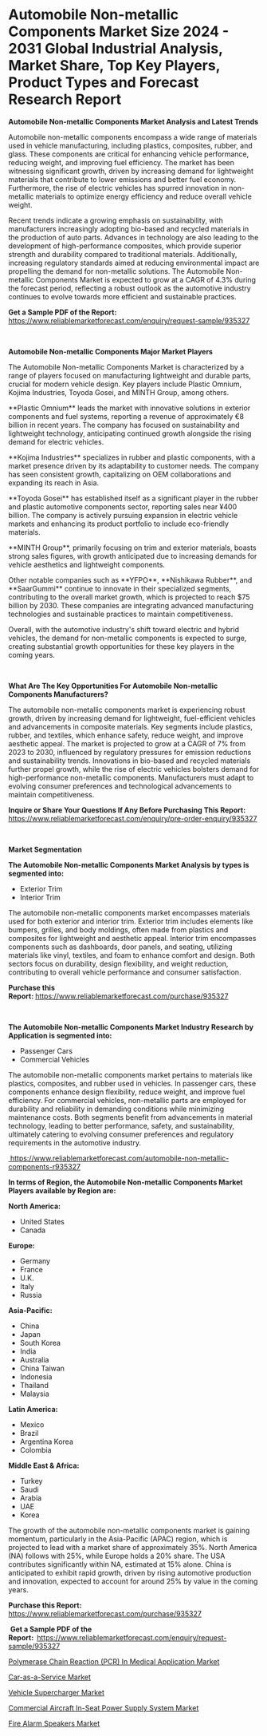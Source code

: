 <p><h1>Automobile Non-metallic Components Market Size 2024 - 2031 Global Industrial Analysis, Market Share, Top Key Players, Product Types and Forecast Research Report</h1></p><p><strong>Automobile Non-metallic Components Market Analysis and Latest Trends</strong></p>
<p><p>Automobile non-metallic components encompass a wide range of materials used in vehicle manufacturing, including plastics, composites, rubber, and glass. These components are critical for enhancing vehicle performance, reducing weight, and improving fuel efficiency. The market has been witnessing significant growth, driven by increasing demand for lightweight materials that contribute to lower emissions and better fuel economy. Furthermore, the rise of electric vehicles has spurred innovation in non-metallic materials to optimize energy efficiency and reduce overall vehicle weight.</p><p>Recent trends indicate a growing emphasis on sustainability, with manufacturers increasingly adopting bio-based and recycled materials in the production of auto parts. Advances in technology are also leading to the development of high-performance composites, which provide superior strength and durability compared to traditional materials. Additionally, increasing regulatory standards aimed at reducing environmental impact are propelling the demand for non-metallic solutions. The Automobile Non-metallic Components Market is expected to grow at a CAGR of 4.3% during the forecast period, reflecting a robust outlook as the automotive industry continues to evolve towards more efficient and sustainable practices.</p></p>
<p><strong>Get a Sample PDF of the Report:&nbsp;</strong> <a href="https://www.reliablemarketforecast.com/enquiry/request-sample/935327?utm_campaign=1130&utm_medium=2&utm_source=Github&utm_content=ia&utm_term=03112024&utm_id=automobile-non-metallic-components">https://www.reliablemarketforecast.com/enquiry/request-sample/935327</a></p>
<p>&nbsp;</p>
<p><strong>Automobile Non-metallic Components Major Market Players</strong></p>
<p><p>The Automobile Non-metallic Components Market is characterized by a range of players focused on manufacturing lightweight and durable parts, crucial for modern vehicle design. Key players include Plastic Omnium, Kojima Industries, Toyoda Gosei, and MINTH Group, among others. </p><p>**Plastic Omnium** leads the market with innovative solutions in exterior components and fuel systems, reporting a revenue of approximately €8 billion in recent years. The company has focused on sustainability and lightweight technology, anticipating continued growth alongside the rising demand for electric vehicles.</p><p>**Kojima Industries** specializes in rubber and plastic components, with a market presence driven by its adaptability to customer needs. The company has seen consistent growth, capitalizing on OEM collaborations and expanding its reach in Asia. </p><p>**Toyoda Gosei** has established itself as a significant player in the rubber and plastic automotive components sector, reporting sales near ¥400 billion. The company is actively pursuing expansion in electric vehicle markets and enhancing its product portfolio to include eco-friendly materials.</p><p>**MINTH Group**, primarily focusing on trim and exterior materials, boasts strong sales figures, with growth anticipated due to increasing demands for vehicle aesthetics and lightweight components. </p><p>Other notable companies such as **YFPO**, **Nishikawa Rubber**, and **SaarGummi** continue to innovate in their specialized segments, contributing to the overall market growth, which is projected to reach $75 billion by 2030. These companies are integrating advanced manufacturing technologies and sustainable practices to maintain competitiveness. </p><p>Overall, with the automotive industry's shift toward electric and hybrid vehicles, the demand for non-metallic components is expected to surge, creating substantial growth opportunities for these key players in the coming years.</p></p>
<p>&nbsp;</p>
<p><strong>What Are The Key Opportunities For Automobile Non-metallic Components Manufacturers?</strong></p>
<p><p>The automobile non-metallic components market is experiencing robust growth, driven by increasing demand for lightweight, fuel-efficient vehicles and advancements in composite materials. Key segments include plastics, rubber, and textiles, which enhance safety, reduce weight, and improve aesthetic appeal. The market is projected to grow at a CAGR of 7% from 2023 to 2030, influenced by regulatory pressures for emission reductions and sustainability trends. Innovations in bio-based and recycled materials further propel growth, while the rise of electric vehicles bolsters demand for high-performance non-metallic components. Manufacturers must adapt to evolving consumer preferences and technological advancements to maintain competitiveness.</p></p>
<p><strong>Inquire or Share Your Questions If Any Before Purchasing This Report:</strong> <a href="https://www.reliablemarketforecast.com/enquiry/pre-order-enquiry/935327?utm_campaign=1130&utm_medium=2&utm_source=Github&utm_content=ia&utm_term=03112024&utm_id=automobile-non-metallic-components">https://www.reliablemarketforecast.com/enquiry/pre-order-enquiry/935327</a></p>
<p>&nbsp;</p>
<p><strong>Market Segmentation</strong></p>
<p><strong>The Automobile Non-metallic Components Market Analysis by types is segmented into:</strong></p>
<p><ul><li>Exterior Trim</li><li>Interior Trim</li></ul></p>
<p><p>The automobile non-metallic components market encompasses materials used for both exterior and interior trim. Exterior trim includes elements like bumpers, grilles, and body moldings, often made from plastics and composites for lightweight and aesthetic appeal. Interior trim encompasses components such as dashboards, door panels, and seating, utilizing materials like vinyl, textiles, and foam to enhance comfort and design. Both sectors focus on durability, design flexibility, and weight reduction, contributing to overall vehicle performance and consumer satisfaction.</p></p>
<p><strong>Purchase this Report:&nbsp;</strong><a href="https://www.reliablemarketforecast.com/purchase/935327?utm_campaign=1130&utm_medium=2&utm_source=Github&utm_content=ia&utm_term=03112024&utm_id=automobile-non-metallic-components">https://www.reliablemarketforecast.com/purchase/935327</a></p>
<p>&nbsp;</p>
<p><strong>The Automobile Non-metallic Components Market Industry Research by Application is segmented into:</strong></p>
<p><ul><li>Passenger Cars</li><li>Commercial Vehicles</li></ul></p>
<p><p>The automobile non-metallic components market pertains to materials like plastics, composites, and rubber used in vehicles. In passenger cars, these components enhance design flexibility, reduce weight, and improve fuel efficiency. For commercial vehicles, non-metallic parts are employed for durability and reliability in demanding conditions while minimizing maintenance costs. Both segments benefit from advancements in material technology, leading to better performance, safety, and sustainability, ultimately catering to evolving consumer preferences and regulatory requirements in the automotive industry.</p></p>
<p><a href="https://www.reliablemarketforecast.com/automobile-non-metallic-components-r935327?utm_campaign=1130&utm_medium=2&utm_source=Github&utm_content=ia&utm_term=03112024&utm_id=automobile-non-metallic-components">&nbsp;https://www.reliablemarketforecast.com/automobile-non-metallic-components-r935327</a></p>
<p><strong>In terms of Region, the Automobile Non-metallic Components Market Players available by Region are:</strong></p>
<p>
    <p> <strong> North America: </strong>
        <ul>
            <li>United States</li>
            <li>Canada</li>
        </ul>
        </p> 
    <p> <strong> Europe: </strong>
        <ul>
            <li>Germany</li>
            <li>France</li>
            <li>U.K.</li>
            <li>Italy</li>
            <li>Russia</li>
        </ul>
        </p> 
    <p> <strong> Asia-Pacific: </strong>
        <ul>
            <li>China</li>
            <li>Japan</li>
            <li>South Korea</li>
            <li>India</li>
            <li>Australia</li>
            <li>China Taiwan</li>
            <li>Indonesia</li>
            <li>Thailand</li>
            <li>Malaysia</li>
        </ul>
        </p> 
    <p> <strong> Latin America: </strong>
        <ul>
            <li>Mexico</li>
            <li>Brazil</li>
            <li>Argentina Korea</li>
            <li>Colombia</li>
        </ul>
        </p> 
    <p> <strong> Middle East & Africa: </strong>
        <ul>
            <li>Turkey</li>
            <li>Saudi</li>
            <li>Arabia</li>
            <li>UAE</li>
            <li>Korea</li>
        </ul>
    </p>
    </p>
<p><p>The growth of the automobile non-metallic components market is gaining momentum, particularly in the Asia-Pacific (APAC) region, which is projected to lead with a market share of approximately 35%. North America (NA) follows with 25%, while Europe holds a 20% share. The USA contributes significantly within NA, estimated at 15% alone. China is anticipated to exhibit rapid growth, driven by rising automotive production and innovation, expected to account for around 25% by value in the coming years.</p></p>
<p><strong>Purchase this Report: </strong><a href="https://www.reliablemarketforecast.com/purchase/935327?utm_campaign=1130&utm_medium=2&utm_source=Github&utm_content=ia&utm_term=03112024&utm_id=automobile-non-metallic-components">https://www.reliablemarketforecast.com/purchase/935327</a></p>
<p>&nbsp;<strong>Get a Sample PDF of the Report:&nbsp;&nbsp;</strong><a href="https://www.reliablemarketforecast.com/enquiry/request-sample/935327?utm_campaign=1130&utm_medium=2&utm_source=Github&utm_content=ia&utm_term=03112024&utm_id=automobile-non-metallic-components">https://www.reliablemarketforecast.com/enquiry/request-sample/935327</a></p>
<p><strong></strong></p>
<p><p><a href="https://issuu.com/reportprime-2/docs/polymerase-chain-reaction-pcr-in-me_fe4b9fb7571897?utm_campaign=1130&utm_medium=2&utm_source=Github&utm_content=ia&utm_term=03112024&utm_id=automobile-non-metallic-components">Polymerase Chain Reaction (PCR) In Medical Application Market</a></p><p><a href="https://github.com/habinadmshaulz/Market-Research-Report-List-1/blob/main/car-as-a-service-market.md?utm_campaign=1130&utm_medium=2&utm_source=Github&utm_content=ia&utm_term=03112024&utm_id=automobile-non-metallic-components">Car-as-a-Service Market</a></p><p><a href="https://www.linkedin.com/pulse/vehicle-supercharger-market-matrix-applications-types-cagr-growth-chgwc?utm_campaign=1130&utm_medium=2&utm_source=Github&utm_content=ia&utm_term=03112024&utm_id=automobile-non-metallic-components">Vehicle Supercharger Market</a></p><p><a href="https://github.com/markita8qfi/Market-Research-Report-List-1/blob/main/commercial-aircraft-in-seat-power-supply-system-market.md?utm_campaign=1130&utm_medium=2&utm_source=Github&utm_content=ia&utm_term=03112024&utm_id=automobile-non-metallic-components">Commercial Aircraft In-Seat Power Supply System Market</a></p><p><a href="https://www.linkedin.com/pulse/strategic-market-insights-navigating-global-fire-alarm-speakers-cc2dc?utm_campaign=1130&utm_medium=2&utm_source=Github&utm_content=ia&utm_term=03112024&utm_id=automobile-non-metallic-components">Fire Alarm Speakers Market</a></p></p>
